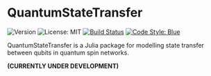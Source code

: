 # QuantumStateTransfer

![Version](https://img.shields.io/badge/version-v0.1.0--DEV-slateblue)
![License: MIT](https://img.shields.io/badge/License-MIT-darkorchid)
[![Build Status](https://github.com/Luis-Varona/QuantumStateTransfer.jl/actions/workflows/CI.yml/badge.svg?branch=main)](https://github.com/Luis-Varona/QuantumStateTransfer.jl/actions/workflows/CI.yml?query=branch%3Amain)
[![Code Style: Blue](https://img.shields.io/badge/code%20style-blue-4495d1.svg)](https://github.com/JuliaDiff/BlueStyle)

QuantumStateTransfer is a Julia package for modelling state transfer between
qubits in quantum spin networks.

**(CURRENTLY UNDER DEVELOPMENT)**
